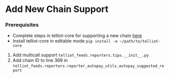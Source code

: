 # Add New Chain Support

### Prerequisites
- Complete steps in telliot-core for supporting a new chain [here]()
- Install telliot-core in editable mode `pip install -e ~/path/to/telliot-core`

1. Add multicall support `telliot_feeds.reporters.tips.__init__.py`
2. Add chain ID to line 369 in `telliot_feeds.reporters.reporter_autopay_utils.autopay_suggested_report`
